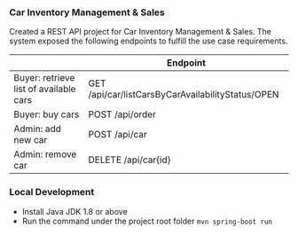 ### Car Inventory Management & Sales 
Created a REST API project for Car Inventory Management & Sales.
The system exposed the following endpoints to fulfill the use case requirements.

|                                        | Endpoint                                             |   
|----------------------------------------|------------------------------------------------------|
| Buyer: retrieve list of available cars | GET    /api/car/listCarsByCarAvailabilityStatus/OPEN |
| Buyer: buy cars                        | POST   /api/order                                    |
| Admin: add new car                     | POST   /api/car                                      |
| Admin: remove car                      | DELETE /api/car{id}                                  |

### Local Development
- Install Java JDK 1.8 or above
- Run the command under the project root folder `mvn spring-boot run`
